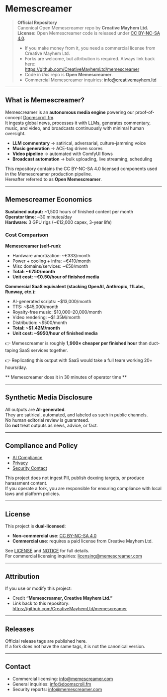 # Memescreamer

> **Official Repository**  
> Canonical Open Memescreamer repo by **Creative Mayhem Ltd.**  
> **License:** Open Memescreamer code is released under [CC BY-NC-SA 4.0](https://creativecommons.org/licenses/by-nc-sa/4.0/).  
> - If you make money from it, you need a commercial license from Creative Mayhem Ltd.  
> - Forks are welcome, but attribution is required. Always link back here:  
>   https://github.com/CreativeMayhemLtd/memescreamer  
> - Code in *this* repo is **Open Memescreamer**.  
> - Commercial Memescreamer inquiries: info@creativemayhem.ltd  

---

## What is Memescreamer?

Memescreamer is an **autonomous media engine** powering our proof-of-concept [Doomscroll.fm](https://doomscroll.fm).  
It ingests global news, processes it with LLMs, generates commentary, music, and video, and broadcasts continuously with minimal human oversight.

- **LLM commentary** → satirical, adversarial, culture-jamming voice  
- **Music generation** → ACE-tag driven scores  
- **Video pipeline** → automated with ComfyUI flows  
- **Broadcast automation** → bulk uploading, live streaming, scheduling  

This repository contains the CC BY-NC-SA 4.0 licensed components used in the Memescreamer production pipeline.  
Hereafter referred to as **Open Memescreamer**.

---

## Memescreamer Economics

**Sustained output:** ~1,500 hours of finished content per month  
**Operator time:** ~30 minutes/day  
**Hardware:** 3 GPU rigs (~€12,000 capex, 3-year life)  

### Cost Comparison

**Memescreamer (self-run):**
- Hardware amortization: ~€333/month  
- Power + cooling + infra: ~€410/month  
- Misc domains/services: ~€50/month  
- **Total: ~€750/month**  
- **Unit cost: ~€0.50/hour of finished media**

**Commercial SaaS equivalent (stacking OpenAI, Anthropic, 11Labs, Runway, etc.):**
- AI-generated scripts: ~$13,000/month  
- TTS: ~$45,000/month  
- Royalty-free music: $10,000–20,000/month  
- Video rendering: ~$1.35M/month  
- Distribution: ~$500/month  
- **Total: ~$1.42M/month**  
- **Unit cost: ~$950/hour of finished media**

👉 Memescreamer is roughly **1,900× cheaper per finished hour** than duct-taping SaaS services together.  

👉 Replicating this output with SaaS would take a full team working 20+ hours/day. 

** Memescreamer does it in 30 minutes of operator time **

---

## Synthetic Media Disclosure

All outputs are **AI-generated**.  
They are satirical, automated, and labeled as such in public channels.  
No human editorial review is guaranteed.  
Do **not** treat outputs as news, advice, or fact.

---

## Compliance and Policy

- [AI Compliance](./AI_COMPLIANCE.md)  
- [Privacy](./PRIVACY.md)  
- [Security Contact](./SECURITY.md)  

This project does not ingest PII, publish doxxing targets, or produce harassment content.  
If you operate a fork, you are responsible for ensuring compliance with local laws and platform policies.

---

## License

This project is **dual-licensed**:

- **Non-commercial use**: [CC BY-NC-SA 4.0](https://creativecommons.org/licenses/by-nc-sa/4.0/)  
- **Commercial use**: requires a paid license from Creative Mayhem Ltd.  

See [LICENSE](./LICENSE.md) and [NOTICE](./NOTICE.md) for full details.  
For commercial licensing inquiries: licensing@memescreamer.com

---

## Attribution

If you use or modify this project:  
- Credit **“Memescreamer, Creative Mayhem Ltd.”**  
- Link back to this repository: https://github.com/CreativeMayhemLtd/memescreamer  

---

## Releases

Official release tags are published here.  
If a fork does not have the same tags, it is not the canonical version.

---

## Contact

- Commercial licensing: info@memescreamer.com  
- General inquiries: info@doomscroll.fm  
- Security reports: info@memescreamer.com
